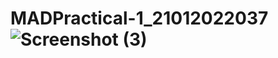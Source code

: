 # MADPractical-1_21012022037![Screenshot (3)](https://user-images.githubusercontent.com/110801512/183340713-8c5909b7-18c4-4fdf-8cf1-830413678646.png)
